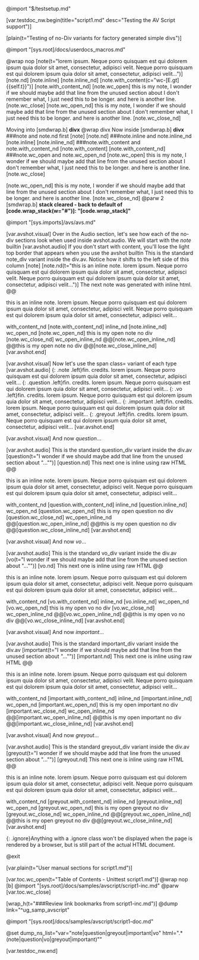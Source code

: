 @import "$/testsetup.md"

[var.testdoc_nw.begin(title="script1.md" desc="Testing the AV Script support")]

[plain(t="Testing of no-Div variants for factory generated simple divs")]

@import "[sys.root]/docs/userdocs_macros.md"

@wrap nop
[note(t="lorem ipsum. Neque porro quisquam est qui dolorem ipsum quia dolor sit amet, consectetur, adipisci velit. Neque porro quisquam est qui dolorem ipsum quia dolor sit amet, consectetur, adipisci velit...")]
[note.nd]
[note.inline]
[note.inline_nd]
[note.with_content(c="wc-[E.gt]{{self.t}}")]
[note.with_content_nd]
[note.wc_open]
this is my note, I wonder if we should maybe add that line from the unused section about I don't remember what, I just need this to be longer.
and here is another line.
[note.wc_close]
[note.wc_open_nd]
this is my note, I wonder if we should maybe add that line from the unused section about I don't remember what, I just need this to be longer.
and here is another line.
[note.wc_close_nd]

Moving into [smdwrap.b] **divx**
@wrap divx
Now inside [smdwrap.b] **divx**
###note and note.nd first
[note]
[note.nd]
###note.inline and note.inline_nd
[note.inline]
[note.inline_nd]
###note.with_content and note.with_content_nd
[note.with_content]
[note.with_content_nd]
###note.wc_open and note.wc_open_nd
[note.wc_open]
this is my note, I wonder if we should maybe add that line from the unused section about I don't remember what, I just need this to be longer.
and here is another line.
[note.wc_close]

[note.wc_open_nd]
this is my note, I wonder if we should maybe add that line from the unused section about I don't remember what, I just need this to be longer.
and here is another line.
[note.wc_close_nd]
@parw 2
[smdwrap.b] **stack cleared - back to default of [code.wrap_stack(w="#")]: "[code.wrap_stack]"**

@import "[sys.imports]/avs/avs.md"

[var.avshot.visual]
Over in the Audio section, let's see how each of the no-div sections look when used inside avshot.audio. We will start with the *note* builtin
[var.avshot.audio]
If you don't start with content, you'll lose the light top border that appears when you use the avshot builtin
This is the standard note_div variant inside the div.av. Notice how it shifts to the left side of this column
[note]
[note.nd(t="this is an inline note. lorem ipsum. Neque porro quisquam est qui dolorem ipsum quia dolor sit amet, consectetur, adipisci velit. Neque porro quisquam est qui dolorem ipsum quia dolor sit amet, consectetur, adipisci velit...")]
The next note was generated with inline html.
@@<p class="note">this is an inline note. lorem ipsum. Neque porro quisquam est qui dolorem ipsum quia dolor sit amet, consectetur, adipisci velit. Neque porro quisquam est qui dolorem ipsum quia dolor sit amet, consectetur, adipisci velit...</p>
with_content_nd
[note.with_content_nd]
inline_nd
[note.inline_nd]
wc_open_nd
[note.wc_open_nd]
this is my open note no div
[note.wc_close_nd]
wc_open_inline_nd
@@[note.wc_open_inline_nd]
@@this is my open note no div
@@[note.wc_close_inline_nd]
[var.avshot.end]

[var.avshot.visual]
Now let's use the span class= variant of each type
[var.avshot.audio]
{: .note .left}fin. credits. lorem ipsum. Neque porro quisquam est qui dolorem ipsum quia dolor sit amet, consectetur, adipisci velit...
{: .question .left}fin. credits. lorem ipsum. Neque porro quisquam est qui dolorem ipsum quia dolor sit amet, consectetur, adipisci velit...
{: .vo .left}fin. credits. lorem ipsum. Neque porro quisquam est qui dolorem ipsum quia dolor sit amet, consectetur, adipisci velit...
{: .important .left}fin. credits. lorem ipsum. Neque porro quisquam est qui dolorem ipsum quia dolor sit amet, consectetur, adipisci velit...
{: .greyout .left}fin. credits. lorem ipsum. Neque porro quisquam est qui dolorem ipsum quia dolor sit amet, consectetur, adipisci velit...
[var.avshot.end]

[var.avshot.visual]
And now *question*...

[var.avshot.audio]
This is the standard question_div variant inside the div.av
[question(t="I wonder if we should maybe add that line from the unused section about \"...\"")]
[question.nd]
This next one is inline using raw HTML
@@<p class="question">this is an inline note. lorem ipsum. Neque porro quisquam est qui dolorem ipsum quia dolor sit amet, consectetur, adipisci velit. Neque porro quisquam est qui dolorem ipsum quia dolor sit amet, consectetur, adipisci velit...</p>
with_content_nd
[question.with_content_nd]
inline_nd
[question.inline_nd]
wc_open_nd
[question.wc_open_nd]
this is my open question no div
[question.wc_close_nd]
wc_open_inline_nd
@@[question.wc_open_inline_nd]
@@this is my open question no div
@@[question.wc_close_inline_nd]
[var.avshot.end]



[var.avshot.visual]
And now *vo*...

[var.avshot.audio]
This is the standard vo_div variant inside the div.av
[vo(t="I wonder if we should maybe add that line from the unused section about \"...\"")]
[vo.nd]
This next one is inline using raw HTML
@@<p class="vo">this is an inline note. lorem ipsum. Neque porro quisquam est qui dolorem ipsum quia dolor sit amet, consectetur, adipisci velit. Neque porro quisquam est qui dolorem ipsum quia dolor sit amet, consectetur, adipisci velit...</p>
with_content_nd
[vo.with_content_nd]
inline_nd
[vo.inline_nd]
wc_open_nd
[vo.wc_open_nd]
this is my open vo no div
[vo.wc_close_nd]
wc_open_inline_nd
@@[vo.wc_open_inline_nd]
@@this is my open vo no div
@@[vo.wc_close_inline_nd]
[var.avshot.end]


[var.avshot.visual]
And now *important*...

[var.avshot.audio]
This is the standard important_div variant inside the div.av
[important(t="I wonder if we should maybe add that line from the unused section about \"...\"")]
[important.nd]
This next one is inline using raw HTML
@@<p class="important">this is an inline note. lorem ipsum. Neque porro quisquam est qui dolorem ipsum quia dolor sit amet, consectetur, adipisci velit. Neque porro quisquam est qui dolorem ipsum quia dolor sit amet, consectetur, adipisci velit...</p>
with_content_nd
[important.with_content_nd]
inline_nd
[important.inline_nd]
wc_open_nd
[important.wc_open_nd]
this is my open important no div
[important.wc_close_nd]
wc_open_inline_nd
@@[important.wc_open_inline_nd]
@@this is my open important no div
@@[important.wc_close_inline_nd]
[var.avshot.end]



[var.avshot.visual]
And now *greyout*...

[var.avshot.audio]
This is the standard greyout_div variant inside the div.av
[greyout(t="I wonder if we should maybe add that line from the unused section about \"...\"")]
[greyout.nd]
This next one is inline using raw HTML
@@<p class="greyout">this is an inline note. lorem ipsum. Neque porro quisquam est qui dolorem ipsum quia dolor sit amet, consectetur, adipisci velit. Neque porro quisquam est qui dolorem ipsum quia dolor sit amet, consectetur, adipisci velit...</p>
with_content_nd
[greyout.with_content_nd]
inline_nd
[greyout.inline_nd]
wc_open_nd
[greyout.wc_open_nd]
this is my open greyout no div
[greyout.wc_close_nd]
wc_open_inline_nd
@@[greyout.wc_open_inline_nd]
@@this is my open greyout no div
@@[greyout.wc_close_inline_nd]
[var.avshot.end]



{: .ignore}Anything with a .ignore class won't be displayed when the page is rendered by a browser, but is still part of the actual HTML document.

@exit


[var.plain(t="User manual sections for script1.md")]

[var.toc.wc_open(t="Table of Contents - Unittest script1.md")]
@wrap nop
[b]
@import "[sys.root]/docs/samples/avscript/script1-inc.md"
@parw
[var.toc.wc_close]

[wrap_h(t="###Review link bookmarks from script1-inc.md")]
@dump link="^ug_samp_avscript"

@import "[sys.root]/docs/samples/avscript/script1-doc.md"

@set dump_ns_list="var=\"note|question|greyout|important|vo\" html=\".*(note|question|vo|greyout|important)\"" 

[var.testdoc_nw.end]
